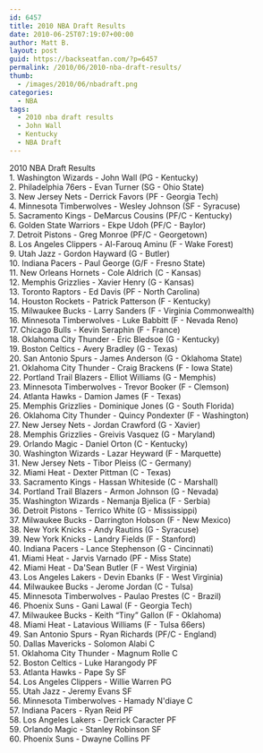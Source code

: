 ```yaml
---
id: 6457
title: 2010 NBA Draft Results
date: 2010-06-25T07:19:07+00:00
author: Matt B.
layout: post
guid: https://backseatfan.com/?p=6457
permalink: /2010/06/2010-nba-draft-results/
thumb:
  - /images/2010/06/nbadraft.png
categories:
  - NBA
tags:
  - 2010 nba draft results
  - John Wall
  - Kentucky
  - NBA Draft
---
```


<div class="entry">
  <div id="_mcePaste">
    2010 NBA Draft Results
  </div>

  <div>
    1. Washington Wizards - John Wall (PG - Kentucky)
  </div>

  <div id="_mcePaste">
    2. Philadelphia 76ers - Evan Turner (SG - Ohio State)
  </div>

  <div id="_mcePaste">
    3. New Jersey Nets - Derrick Favors (PF - Georgia Tech)
  </div>

  <div id="_mcePaste">
    4. Minnesota Timberwolves - Wesley Johnson (SF - Syracuse)
  </div>

  <div id="_mcePaste">
    5. Sacramento Kings - DeMarcus Cousins (PF/C - Kentucky)
  </div>

  <div id="_mcePaste">
    6. Golden State Warriors - Ekpe Udoh (PF/C - Baylor)
  </div>

  <div id="_mcePaste">
    7. Detroit Pistons - Greg Monroe (PF/C - Georgetown)
  </div>

  <div id="_mcePaste">
    8. Los Angeles Clippers - Al-Farouq Aminu (F - Wake Forest)
  </div>

  <div id="_mcePaste">
    9. Utah Jazz - Gordon Hayward (G - Butler)
  </div>

  <div id="_mcePaste">
    10. Indiana Pacers - Paul George (G/F - Fresno State)
  </div>

  <div id="_mcePaste">
    11. New Orleans Hornets - Cole Aldrich (C - Kansas)
  </div>

  <div id="_mcePaste">
    12. Memphis Grizzlies - Xavier Henry (G - Kansas)
  </div>

  <div id="_mcePaste">
    13. Toronto Raptors - Ed Davis (PF - North Carolina)
  </div>

  <div id="_mcePaste">
    14. Houston Rockets - Patrick Patterson (F - Kentucky)
  </div>

  <div id="_mcePaste">
    15. Milwaukee Bucks - Larry Sanders (F - Virginia Commonwealth)
  </div>

  <div id="_mcePaste">
    16. Minnesota Timberwolves - Luke Babbitt (F - Nevada Reno)
  </div>

  <div id="_mcePaste">
    17. Chicago Bulls - Kevin Seraphin (F - France)
  </div>

  <div id="_mcePaste">
    18. Oklahoma City Thunder - Eric Bledsoe (G - Kentucky)
  </div>

  <div id="_mcePaste">
    19. Boston Celtics - Avery Bradley (G - Texas)
  </div>

  <div id="_mcePaste">
    20. San Antonio Spurs - James Anderson (G - Oklahoma State)
  </div>

  <div id="_mcePaste">
    21. Oklahoma City Thunder - Craig Brackens (F - Iowa State)
  </div>

  <div id="_mcePaste">
    22. Portland Trail Blazers - Elliot Williams (G - Memphis)
  </div>

  <div id="_mcePaste">
    23. Minnesota Timberwolves - Trevor Booker (F - Clemson)
  </div>

  <div id="_mcePaste">
    24. Atlanta Hawks - Damion James (F - Texas)
  </div>

  <div id="_mcePaste">
    25. Memphis Grizzlies - Dominique Jones (G - South Florida)
  </div>

  <div id="_mcePaste">
    26. Oklahoma City Thunder - Quincy Pondexter (F - Washington)
  </div>

  <div id="_mcePaste">
    27. New Jersey Nets - Jordan Crawford (G - Xavier)
  </div>

  <div id="_mcePaste">
    28. Memphis Grizzlies - Greivis Vasquez (G - Maryland)
  </div>

  <div id="_mcePaste">
    29. Orlando Magic - Daniel Orton (C - Kentucky)
  </div>

  <div id="_mcePaste">
    30. Washington Wizards - Lazar Heyward (F - Marquette)
  </div>

  <div id="_mcePaste">
    31. New Jersey Nets - Tibor Pleiss (C - Germany)
  </div>

  <div id="_mcePaste">
    32. Miami Heat - Dexter Pittman (C - Texas)
  </div>

  <div id="_mcePaste">
    33. Sacramento Kings - Hassan Whiteside (C - Marshall)
  </div>

  <div id="_mcePaste">
    34. Portland Trail Blazers - Armon Johnson (G - Nevada)
  </div>

  <div id="_mcePaste">
    35. Washington Wizards - Nemanja Bjelica (F - Serbia)
  </div>

  <div id="_mcePaste">
    36. Detroit Pistons - Terrico White (G - Mississippi)
  </div>

  <div id="_mcePaste">
    37. Milwaukee Bucks - Darrington Hobson (F - New Mexico)
  </div>

  <div id="_mcePaste">
    38. New York Knicks - Andy Rautins (G - Syracuse)
  </div>

  <div id="_mcePaste">
    39. New York Knicks - Landry Fields (F - Stanford)
  </div>

  <div id="_mcePaste">
    40. Indiana Pacers - Lance Stephenson (G - Cincinnati)
  </div>

  <div id="_mcePaste">
    41. Miami Heat - Jarvis Varnado (PF - Miss State)
  </div>

  <div id="_mcePaste">
    42. Miami Heat - Da'Sean Butler (F - West Virginia)
  </div>

  <div id="_mcePaste">
    43. Los Angeles Lakers - Devin Ebanks (F - West Virginia)
  </div>

  <div id="_mcePaste">
    44. Milwaukee Bucks - Jerome Jordan (C - Tulsa)
  </div>

  <div id="_mcePaste">
    45. Minnesota Timberwolves - Paulao Prestes (C - Brazil)
  </div>

  <div id="_mcePaste">
    46. Phoenix Suns - Gani Lawal (F - Georgia Tech)
  </div>

  <div id="_mcePaste">
    47. Milwaukee Bucks - Keith &#8220;Tiny&#8221; Gallon (F - Oklahoma)
  </div>

  <div id="_mcePaste">
    48. Miami Heat - Latavious Williams (F - Tulsa 66ers)
  </div>

  <div id="_mcePaste">
    49. San Antonio Spurs - Ryan Richards (PF/C - England)
  </div>

  <div id="_mcePaste">
    50. Dallas Mavericks - Solomon Alabi C
  </div>

  <div id="_mcePaste">
    51. Oklahoma City Thunder - Magnum Rolle C
  </div>

  <div id="_mcePaste">
    52. Boston Celtics - Luke Harangody PF
  </div>

  <div id="_mcePaste">
    53. Atlanta Hawks - Pape Sy SF
  </div>

  <div id="_mcePaste">
    54. Los Angeles Clippers - Willie Warren PG
  </div>

  <div id="_mcePaste">
    55. Utah Jazz - Jeremy Evans SF
  </div>

  <div id="_mcePaste">
    56. Minnesota Timberwolves - Hamady N'diaye C
  </div>

  <div id="_mcePaste">
    57. Indiana Pacers - Ryan Reid PF
  </div>

  <div id="_mcePaste">
    58. Los Angeles Lakers - Derrick Caracter PF
  </div>

  <div id="_mcePaste">
    59. Orlando Magic - Stanley Robinson SF
  </div>

  <div id="_mcePaste">
    60. Phoenix Suns - Dwayne Collins PF
  </div>
</div>
